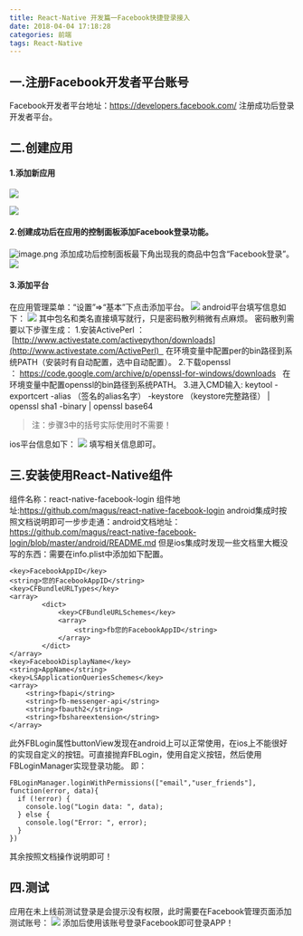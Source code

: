 ```yaml
---
title: React-Native 开发篇一Facebook快捷登录接入
date: 2018-04-04 17:18:28
categories: 前端
tags: React-Native
---
```


## 一.注册Facebook开发者平台账号
Facebook开发者平台地址：https://developers.facebook.com/
注册成功后登录开发者平台。
## 二.创建应用

#### 1.添加新应用
![](https://upload-images.jianshu.io/upload_images/9814928-a49c9fca9a2e3b85.png?imageMogr2/auto-orient/strip%7CimageView2/2/w/1240)

![](https://upload-images.jianshu.io/upload_images/9814928-fb4cc083703ff874.png?imageMogr2/auto-orient/strip%7CimageView2/2/w/1240)

#### 2.创建成功后在应用的控制面板添加Facebook登录功能。
![image.png](https://upload-images.jianshu.io/upload_images/9814928-c33c5450478907a3.png?imageMogr2/auto-orient/strip%7CimageView2/2/w/1240)
添加成功后控制面板最下角出现我的商品中包含“Facebook登录”。
![](https://upload-images.jianshu.io/upload_images/9814928-dba458160a7d6cce.png?imageMogr2/auto-orient/strip%7CimageView2/2/w/1240)

#### 3.添加平台
在应用管理菜单：“设置”=>“基本”下点击添加平台。
![](https://upload-images.jianshu.io/upload_images/9814928-624c7eb9ba82095c.png?imageMogr2/auto-orient/strip%7CimageView2/2/w/1240)
android平台填写信息如下：
![](https://upload-images.jianshu.io/upload_images/9814928-d7f97a0769f0e7e3.png?imageMogr2/auto-orient/strip%7CimageView2/2/w/1240)
其中包名和类名直接填写就行，只是密码散列稍微有点麻烦。
密码散列需要以下步骤生成：
1.安装ActivePerl ：  [http://www.activestate.com/activepython/downloads](http://www.activestate.com/ActivePerl)   在环境变量中配置per的bin路径到系统PATH（安装时有自动配置，选中自动配置）。
2.下载openssl ： https://code.google.com/archive/p/openssl-for-windows/downloads   在环境变量中配置openssl的bin路径到系统PATH。
3.进入CMD输入: keytool -exportcert -alias （签名的alias名字） -keystore （keystore完整路径） | openssl sha1 -binary | openssl base64
>注：步骤3中的括号实际使用时不需要！

ios平台信息如下：
![](https://upload-images.jianshu.io/upload_images/9814928-07d6acd77fb7a106.png?imageMogr2/auto-orient/strip%7CimageView2/2/w/1240)
填写相关信息即可。

## 三.安装使用React-Native组件
组件名称：react-native-facebook-login
组件地址:https://github.com/magus/react-native-facebook-login
android集成时按照文档说明即可一步步走通：android文档地址：https://github.com/magus/react-native-facebook-login/blob/master/android/README.md
但是ios集成时发现一些文档里大概没写的东西：需要在info.plist中添加如下配置。
```
<key>FacebookAppID</key>
<string>您的FacebookAppID</string>
<key>CFBundleURLTypes</key>
<array>
		<dict>
			<key>CFBundleURLSchemes</key>
			<array>
				<string>fb您的FacebookAppID</string>
			</array>
		</dict>
</array>
<key>FacebookDisplayName</key>
<string>AppName</string>
<key>LSApplicationQueriesSchemes</key>
<array>
	<string>fbapi</string>
	<string>fb-messenger-api</string>
	<string>fbauth2</string>
	<string>fbshareextension</string>
</array>

```
此外FBLogin属性buttonView发现在android上可以正常使用，在ios上不能很好的实现自定义的按钮。可直接抛弃FBLogin，使用自定义按钮，然后使用FBLoginManager实现登录功能。
即：
```
FBLoginManager.loginWithPermissions(["email","user_friends"], function(error, data){
  if (!error) {
    console.log("Login data: ", data);
  } else {
    console.log("Error: ", error);
  }
})
```
其余按照文档操作说明即可！

## 四.测试
应用在未上线前测试登录是会提示没有权限，此时需要在Facebook管理页面添加测试账号：
![](https://upload-images.jianshu.io/upload_images/9814928-e64895fa711c6e9c.png?imageMogr2/auto-orient/strip%7CimageView2/2/w/1240)
添加后使用该账号登录Facebook即可登录APP！